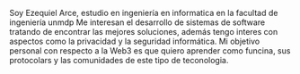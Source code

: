 Soy Ezequiel Arce, estudio en ingeniería en informatica en la facultad de ingeniería unmdp
Me interesan el desarrollo de sistemas de software tratando de encontrar las mejores soluciones, 
además tengo interes con aspectos como la privacidad y la seguridad informática.
Mi objetivo personal con respecto a la Web3 es que quiero aprender como funcina, sus protocolars y las comunidades de este tipo de teconologia.
